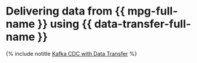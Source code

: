 # Delivering data from {{ mpg-full-name }} using {{ data-transfer-full-name }}

{% include notitle [Kafka CDC with Data Transfer](../../../_tutorials/dataplatform/data-transfer-mpg.md) %}
